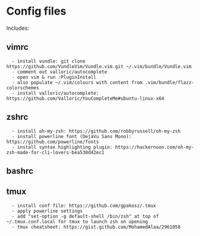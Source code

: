 # Config files
Includes:
## vimrc 
      - install vundle: git clone https://github.com/VundleVim/Vundle.vim.git ~/.vim/bundle/Vundle.vim
      - comment out valloric/autocomplete
      - open vim & run :PluginInstall
      - also populate ~/.vim/colours with content from .vim/bundle/flazz-colorschemes
      - install valloric/autocomplete: https://github.com/Valloric/YouCompleteMe#ubuntu-linux-x64
## zshrc
      - install oh-my-zsh: https://github.com/robbyrussell/oh-my-zsh
      - install powerline font (DejaVu Sans Mono): https://github.com/powerline/fonts 
      - install syntax highlighting plugin: https://hackernoon.com/oh-my-zsh-made-for-cli-lovers-bea538d42ec1
## bashrc
## tmux
      - install conf file: https://github.com/gpakosz/.tmux
      - apply powerline settings
      - add "set-option -g default-shell /bin/zsh" at top of ~/.tmux.conf.local for tmux to launch zsh on opening    
      - tmux cheatsheet: https://gist.github.com/MohamedAlaa/2961058


